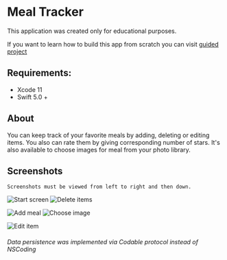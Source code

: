 # Meal Tracker

This application was created only for educational purposes.

If you want to learn how to build this app from scratch you can visit [guided project](https://developer.apple.com/library/archive/referencelibrary/GettingStarted/DevelopiOSAppsSwift/index.html#//apple_ref/doc/uid/TP40015214-CH2-SW1)
## Requirements: 
* Xcode 11 
* Swift 5.0 +

## About
You can keep track of your favorite meals by adding, deleting or editing items. You also can rate them by giving corresponding number of stars. It's also available to choose images for meal from your photo library.

## Screenshots
    Screenshots must be viewed from left to right and then down.

![Start screen](Screenshots/1.png) ![Delete items](Screenshots/2.png)


![Add meal](Screenshots/3.png) ![Choose image](Screenshots/4.png)


![Edit item](Screenshots/5.png)


  

###### Data persistence was implemented via Codable protocol instead of NSCoding
